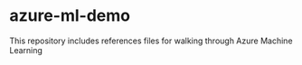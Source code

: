 # azure-ml-demo
This repository includes references files for walking through Azure Machine Learning
